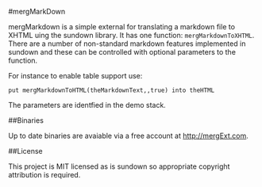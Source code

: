 #mergMarkDown

mergMarkdown is a simple external for translating a markdown file to XHTML uing the sundown library. It has one function: `mergMarkdownToXHTML`. There are a number of non-standard markdown features implemented in sundown and these can be controlled with optional parameters to the function.

For instance to enable table support use: 

	put mergMarkdownToHTML(theMarkdownText,,true) into theHTML

The parameters are identfied in the demo stack.

##Binaries

Up to date binaries are avaiable via a free account at http://mergExt.com.

##License

This project is MIT licensed as is sundown so appropriate copyright attribution is required.

